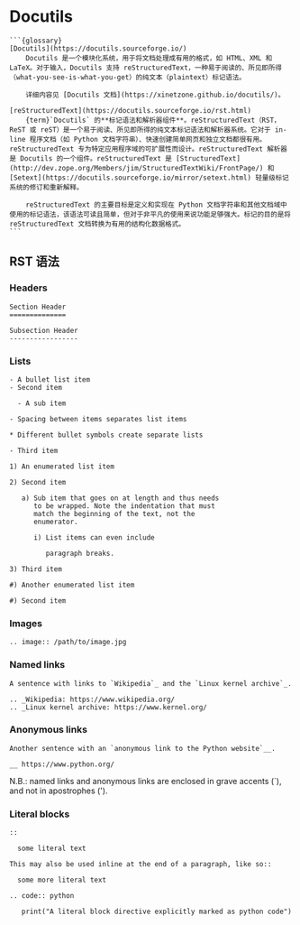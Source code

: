 # Docutils

````{div} w3-pale-green w3-padding
```{glossary}
[Docutils](https://docutils.sourceforge.io/)
    Docutils 是一个模块化系统，用于将文档处理成有用的格式，如 HTML、XML 和 LaTeX。对于输入，Docutils 支持 reStructuredText，一种易于阅读的、所见即所得（what-you-see-is-what-you-get）的纯文本（plaintext）标记语法。
    
    详细内容见 [Docutils 文档](https://xinetzone.github.io/docutils/)。

[reStructuredText](https://docutils.sourceforge.io/rst.html)
    {term}`Docutils` 的**标记语法和解析器组件**。reStructuredText（RST，ReST 或 reST）是一个易于阅读、所见即所得的纯文本标记语法和解析器系统。它对于 in-line 程序文档（如 Python 文档字符串）、快速创建简单网页和独立文档都很有用。reStructuredText 专为特定应用程序域的可扩展性而设计。reStructuredText 解析器是 Docutils 的一个组件。reStructuredText 是 [StructuredText](http://dev.zope.org/Members/jim/StructuredTextWiki/FrontPage/) 和 [Setext](https://docutils.sourceforge.io/mirror/setext.html) 轻量级标记系统的修订和重新解释。
    
    reStructuredText 的主要目标是定义和实现在 Python 文档字符串和其他文档域中使用的标记语法，该语法可读且简单，但对于非平凡的使用来说功能足够强大。标记的目的是将 reStructuredText 文档转换为有用的结构化数据格式。
```
````

## RST 语法

### Headers

```
Section Header
==============

Subsection Header
-----------------
```

### Lists

```
- A bullet list item
- Second item

  - A sub item

- Spacing between items separates list items

* Different bullet symbols create separate lists

- Third item

1) An enumerated list item

2) Second item

   a) Sub item that goes on at length and thus needs
      to be wrapped. Note the indentation that must
      match the beginning of the text, not the 
      enumerator.

      i) List items can even include

         paragraph breaks.

3) Third item

#) Another enumerated list item

#) Second item
```

### Images

```
.. image:: /path/to/image.jpg
```

### Named links

```
A sentence with links to `Wikipedia`_ and the `Linux kernel archive`_.

.. _Wikipedia: https://www.wikipedia.org/
.. _Linux kernel archive: https://www.kernel.org/
```

### Anonymous links

```
Another sentence with an `anonymous link to the Python website`__.

__ https://www.python.org/
```

N.B.: named links and anonymous links are enclosed in grave accents (`), and not in apostrophes (').

### Literal blocks

```
::

  some literal text

This may also be used inline at the end of a paragraph, like so::

  some more literal text

.. code:: python

   print("A literal block directive explicitly marked as python code")
```
